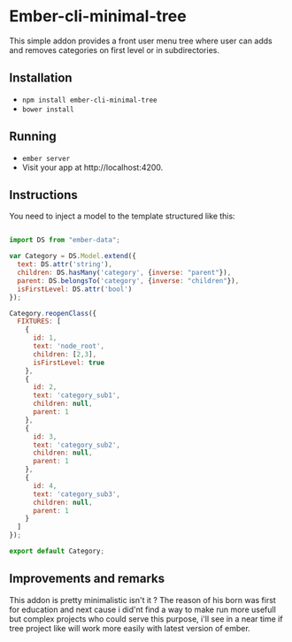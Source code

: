 # Ember-cli-minimal-tree

This simple addon provides a front user menu tree where user can adds and 
removes categories on first level or in subdirectories.

## Installation

* `npm install ember-cli-minimal-tree`
* `bower install`

## Running

* `ember server`
* Visit your app at http://localhost:4200.

## Instructions

You need to inject a model to the template structured like this:

```javascript

import DS from "ember-data";

var Category = DS.Model.extend({
  text: DS.attr('string'),
  children: DS.hasMany('category', {inverse: "parent"}),
  parent: DS.belongsTo('category', {inverse: "children"}),
  isFirstLevel: DS.attr('bool')
});

Category.reopenClass({
  FIXTURES: [
    {
      id: 1,
      text: 'node_root',
      children: [2,3],
      isFirstLevel: true
    },
    {
      id: 2,
      text: 'category_sub1',
      children: null,
      parent: 1
    },
    {
      id: 3,
      text: 'category_sub2',
      children: null,
      parent: 1
    },
    {
      id: 4,
      text: 'category_sub3',
      children: null,
      parent: 1
    }
  ]
});

export default Category;
```
## Improvements and remarks

This addon is pretty minimalistic isn't it ? The reason of his born was first for 
education and next cause i did'nt find a way to make run more usefull but complex 
projects who could serve this purpose, i'll see in a near time if tree project like 
will work more easily with latest version of ember.
